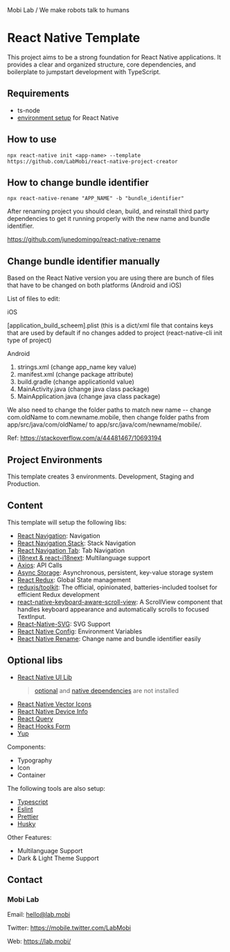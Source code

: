 Mobi Lab / We make robots talk to humans

# React Native Template

This project aims to be a strong foundation for React Native applications. It provides a clear and organized structure, core dependencies, and boilerplate to jumpstart development with TypeScript.

## Requirements

- ts-node
- [environment setup](https://reactnative.dev/docs/environment-setup) for
  React Native

## How to use

```
npx react-native init <app-name> --template https://github.com/LabMobi/react-native-project-creator
```

## How to change bundle identifier

```
npx react-native-rename "APP_NAME" -b "bundle_identifier"
```

After renaming project you should clean, build, and reinstall third party dependencies to get it running properly with the new name and bundle identifier.

https://github.com/junedomingo/react-native-rename

## Change bundle identifier manually

Based on the React Native version you are using there are bunch of files that have to be changed on both platforms (Android and iOS)

List of files to edit:

iOS

[application_build_scheem].plist (this is a dict/xml file that contains keys that are used by default if no changes added to project (react-native-cli init type of project)

Android

1. strings.xml (change app_name key value)
2. manifest.xml (change package attribute)
3. build.gradle (change applicationId value)
4. MainActivity.java (change java class package)
5. MainApplication.java (change java class package)

We also need to change the folder paths to match new name -- change com.oldName to com.newname.mobile, then change folder paths from app/src/java/com/oldName/ to app/src/java/com/newname/mobile/.

Ref: https://stackoverflow.com/a/44481467/10693194

## Project Environments

This template creates 3 environments. Development, Staging and Production.

## Content

This template will setup the following libs:

- [React Navigation](https://reactnavigation.org): Navigation
- [React Navigation Stack](https://reactnavigation.org/docs/hello-react-navigation): Stack Navigation
- [React Navigation Tab](https://reactnavigation.org/docs/tab-based-navigation): Tab Navigation
- [i18next & react-i18next](https://www.i18next.com): Multilanguage support
- [Axios](https://github.com/axios/axios): API Calls
- [Async Storage](https://github.com/react-native-async-storage/async-storage#readme): Asynchronous, persistent, key-value storage system
- [React Redux](https://github.com/reduxjs/react-redux): Global State management
- [reduxjs/toolkit](https://redux-toolkit.js.org): The official, opinionated, batteries-included toolset for efficient Redux development
- [react-native-keyboard-aware-scroll-view](https://github.com/APSL/react-native-keyboard-aware-scroll-view): A ScrollView component that handles keyboard appearance and automatically scrolls to focused TextInput.
- [React-Native-SVG](https://github.com/software-mansion/react-native-svg): SVG Support
- [React Native Config](https://github.com/luggit/react-native-config): Environment Variables
- [React Native Rename](https://github.com/junedomingo/react-native-rename): Change name and bundle identifier easily

## Optional libs

- [React Native UI Lib](https://wix.github.io/react-native-ui-lib/docs/getting-started/setup)
  > [optional](https://wix.github.io/react-native-ui-lib/docs/getting-started/setup#optional-dependencies)
  > and
  > [native dependencies](https://wix.github.io/react-native-ui-lib/docs/getting-started/setup#install-native-dependencies)
  > are not installed
- [React Native Vector Icons](https://github.com/oblador/react-native-vector-icons)
- [React Native Device Info](https://github.com/react-native-device-info/react-native-device-info)
- [React Query](https://react-query.tanstack.com/)
- [React Hooks Form](https://react-hook-form.com/)
- [Yup](https://github.com/jquense/yup)

Components:

- Typography
- Icon
- Container

The following tools are also setup:

- [Typescript](https://www.typescriptlang.org/)
- [Eslint](https://eslint.org/)
- [Prettier](https://prettier.io/)
- [Husky](https://typicode.github.io/husky/#/)

Other Features:

- Multilanguage Support
- Dark & Light Theme Support

## Contact

### Mobi Lab

Email: [hello@lab.mobi](mailto:hello@lab.mobi)

Twitter: https://mobile.twitter.com/LabMobi

Web: https://lab.mobi/
